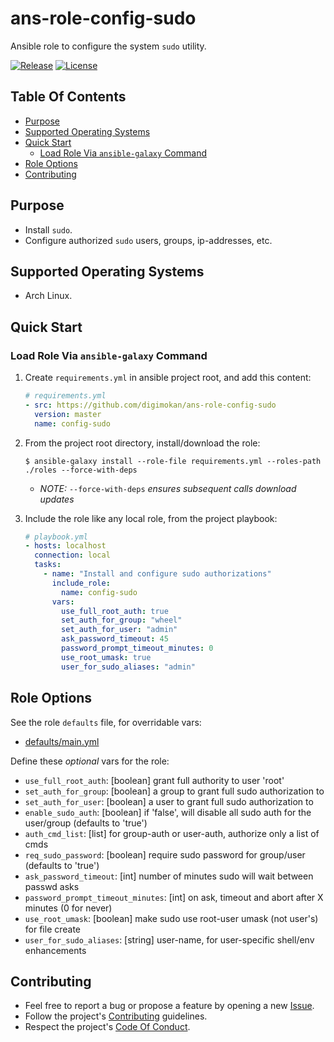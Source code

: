 # ans-role-config-sudo

Ansible role to configure the system `sudo` utility.

[![Release](https://img.shields.io/github/release/digimokan/ans-role-config-sudo.svg?label=release)](https://github.com/digimokan/ans-role-config-sudo/releases/latest "Latest Release Notes")
[![License](https://img.shields.io/badge/license-MIT-blue.svg?label=license)](LICENSE.md "Project License")

## Table Of Contents

* [Purpose](#purpose)
* [Supported Operating Systems](#supported-operating-systems)
* [Quick Start](#quick-start)
    * [Load Role Via `ansible-galaxy` Command](#load-role-via-ansible-galaxy-command)
* [Role Options](#role-options)
* [Contributing](#contributing)

## Purpose

* Install `sudo`.
* Configure authorized `sudo` users, groups, ip-addresses, etc.

## Supported Operating Systems

* Arch Linux.

## Quick Start

### Load Role Via `ansible-galaxy` Command

1. Create `requirements.yml` in ansible project root, and add this content:

   ```yaml
   # requirements.yml
   - src: https://github.com/digimokan/ans-role-config-sudo
     version: master
     name: config-sudo
   ```

2. From the project root directory, install/download the role:

   ```shell
   $ ansible-galaxy install --role-file requirements.yml --roles-path ./roles --force-with-deps
   ```

   * _NOTE:_ `--force-with-deps` _ensures subsequent calls download updates_

3. Include the role like any local role, from the project playbook:

   ```yaml
   # playbook.yml
   - hosts: localhost
     connection: local
     tasks:
       - name: "Install and configure sudo authorizations"
         include_role:
           name: config-sudo
         vars:
           use_full_root_auth: true
           set_auth_for_group: "wheel"
           set_auth_for_user: "admin"
           ask_password_timeout: 45
           password_prompt_timeout_minutes: 0
           use_root_umask: true
           user_for_sudo_aliases: "admin"
   ```

## Role Options

See the role `defaults` file, for overridable vars:

  * [defaults/main.yml](../defaults/main.yml)

Define these _optional_ vars for the role:

  * `use_full_root_auth`: [boolean] grant full authority to user 'root'
  * `set_auth_for_group`: [boolean] a group to grant full sudo authorization to
  * `set_auth_for_user`: [boolean] a user to grant full sudo authorization to
  * `enable_sudo_auth`: [boolean] if 'false', will disable all sudo auth for the
    user/group (defaults to 'true')
  * `auth_cmd_list`: [list] for group-auth or user-auth, authorize only a list
    of cmds
  * `req_sudo_password`: [boolean] require sudo password for group/user
    (defaults to 'true')
  * `ask_password_timeout`: [int] number of minutes sudo will wait between
    passwd asks
  * `password_prompt_timeout_minutes`: [int] on ask, timeout and abort after X
    minutes (0 for never)
  * `use_root_umask`: [boolean] make sudo use root-user umask (not user's) for
    file create
  * `user_for_sudo_aliases`: [string] user-name, for user-specific shell/env
    enhancements

## Contributing

* Feel free to report a bug or propose a feature by opening a new
  [Issue](https://github.com/digimokan/ans-role-config-sudo/issues).
* Follow the project's [Contributing](CONTRIBUTING.md) guidelines.
* Respect the project's [Code Of Conduct](CODE_OF_CONDUCT.md).

